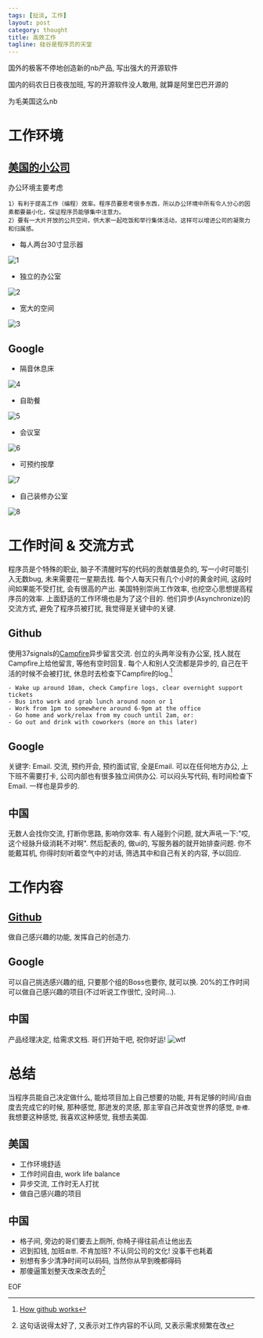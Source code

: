 ```yaml
---
tags: [扯淡, 工作]
layout: post
category: thought
title: 高效工作
tagline: 硅谷是程序员的天堂
---
```

国外的极客不停地创造新的nb产品, 写出强大的开源软件

国内的码农日日夜夜加班, 写的开源软件没人敢用, 就算是阿里巴巴开源的

为毛美国这么nb


# 工作环境


## [美国的小公司](http://www.ruanyifeng.com/blog/2009/02/fog_creek_s_new_office.html) 

办公环境主要考虑

    1）有利于提高工作（编程）效率。程序员要思考很多东西，所以办公环境中所有令人分心的因素都要最小化，保证程序员能够集中注意力。
    2）要有一大片开放的公共空间，供大家一起吃饭和举行集体活动，这样可以增进公司的凝聚力和归属感。

  - 每人两台30寸显示器

  ![1](/images/2013_01_17/jo18.jpg)

  - 独立的办公室

  ![2](/images/2013_01_17/jo17.jpg)

  - 宽大的空间

  ![3](/images/2013_01_17/jo19.jpg)

## Google

  - 隔音休息床

  ![4](/images/2013_01_17/g1.jpeg)

  - 自助餐

  ![5](/images/2013_01_17/g2.jpeg)

  - 会议室

  ![6](/images/2013_01_17/g3.jpeg)

  - 可预约按摩

  ![7](/images/2013_01_17/g4.jpeg)

  - 自己装修办公室

  ![8](/images/2013_01_17/g5.jpeg)


# 工作时间 & 交流方式


程序员是个特殊的职业, 脑子不清醒时写的代码的贡献值是负的, 写一小时可能引入无数bug, 未来需要花一星期去找. 每个人每天只有几个小时的黄金时间, 这段时间如果能不受打扰, 会有很高的产出. 美国特别崇尚工作效率, 也挖空心思想提高程序员的效率. 上面舒适的工作环境也是为了这个目的. 他们异步(Asynchronize)的交流方式, 避免了程序员被打扰, 我觉得是关键中的关键.

## Github

使用37signals的[Campfire](http://campfirenow.com/)异步留言交流. 创立的头两年没有办公室, 找人就在Campfire上给他留言, 等他有空时回复. 每个人和别人交流都是异步的, 自己在干活的时候不会被打扰, 休息时去检查下Campfire的log.[^hour]

    - Wake up around 10am, check Campfire logs, clear overnight support tickets
    - Bus into work and grab lunch around noon or 1
    - Work from 1pm to somewhere around 6-9pm at the office
    - Go home and work/relax from my couch until 2am, or:
    - Go out and drink with coworkers (more on this later)

## Google

关键字: Email. 交流, 预约开会, 预约面试官, 全是Email. 可以在任何地方办公, 上下班不需要打卡, 公司内部也有很多独立间供办公. 可以闷头写代码, 有时间检查下Email. 一样也是异步的.

## 中国

无数人会找你交流, 打断你思路, 影响你效率. 有人碰到个问题, 就大声吼一下:"哎, 这个经脉升级消耗不对啊". 然后配表的, 做ui的, 写服务器的就开始排查问题. 你不能戴耳机, 你得时刻听着空气中的对话, 筛选其中和自己有关的内容, 予以回应.


# 工作内容


## [Github](http://zachholman.com/posts/how-github-works-creativity/)

做自己感兴趣的功能, 发挥自己的创造力. 

## Google

可以自己挑选感兴趣的组, 只要那个组的Boss也要你, 就可以换. 20%的工作时间可以做自己感兴趣的项目(不过听说工作很忙, 没时间...). 

## 中国

产品经理决定, 给需求文档. 哥们开始干吧, 祝你好运!
  ![wtf](/images/2013_01_17/wtf.jpg)


# 总结


当程序员能自己决定做什么, 能给项目加上自己想要的功能, 并有足够的时间/自由度去完成它的时候, 那种感觉, 那迸发的灵感, 那主宰自己并改变世界的感觉, `卧槽`. 我想要这种感觉, 我喜欢这种感觉, 我想去美国. 

## 美国

* 工作环境舒适
* 工作时间自由, work life balance
* 异步交流, 工作时无人打扰
* 做自己感兴趣的项目


## 中国

* 格子间, 旁边的哥们要去上厕所, 你椅子得往前点让他出去
* 迟到扣钱, 加班`自愿`. 不肯加班? 不认同公司的文化! 没事干也耗着
* 别想有多少清净时间可以码码, 当然你从早到晚都得码
* 那傻逼策划整天改来改去的[^wtf] 



EOF


[^hour]: [How github works](http://zachholman.com/posts/how-github-works-hours/)
[^wtf]: 这句话说得太好了, 又表示对工作内容的不认同, 又表示需求频繁在改